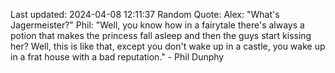 Last updated: 2024-04-08 12:11:37
Random Quote: Alex: "What's Jagermeister?"
Phil: "Well, you know how in a fairytale there's always a potion that makes the princess fall asleep and then the guys start kissing her? Well, this is like that, except you don't wake up in a castle, you wake up in a frat house with a bad reputation." - Phil Dunphy